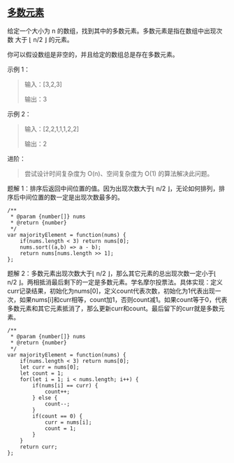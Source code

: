 ## [多数元素](https://leetcode-cn.com/problems/majority-element/)
给定一个大小为 n 的数组，找到其中的多数元素。多数元素是指在数组中出现次数 大于 ⌊ n/2 ⌋ 的元素。

你可以假设数组是非空的，并且给定的数组总是存在多数元素。

示例 1：

>  输入：[3,2,3]
> 
>  输出：3

示例 2：

>  输入：[2,2,1,1,1,2,2]
> 
>  输出：2

进阶：

>  尝试设计时间复杂度为 O(n)、空间复杂度为 O(1) 的算法解决此问题。


题解 1：排序后返回中间位置的值。因为出现次数大于⌊ n/2 ⌋，无论如何排列，排序后中间位置的数一定是出现次数最多的。
```
/**
 * @param {number[]} nums
 * @return {number}
 */
var majorityElement = function(nums) {
    if(nums.length < 3) return nums[0];
    nums.sort((a,b) => a - b);
    return nums[nums.length >> 1];
};
```

题解 2：多数元素出现次数大于⌊ n/2 ⌋，那么其它元素的总出现次数一定小于⌊ n/2 ⌋。两相抵消最后剩下的一定是多数元素。学名摩尔投票法。具体实现：定义curr记录结果，初始化为nums[0]，定义count代表次数，初始化为1代表出现一次，如果nums[i]和curr相等，count加1，否则count减1。如果count等于0，代表多数元素和其它元素抵消了，那么更新curr和count。最后留下的curr就是多数元素。
```
/**
 * @param {number[]} nums
 * @return {number}
 */
var majorityElement = function(nums) {
    if(nums.length < 3) return nums[0];
    let curr = nums[0];
    let count = 1;
    for(let i = 1; i < nums.length; i++) {
        if(nums[i] == curr) {
            count++;
        } else {
            count--;
        }
        if(count == 0) {
            curr = nums[i];
            count = 1;
        }
    }
    return curr;
};
```